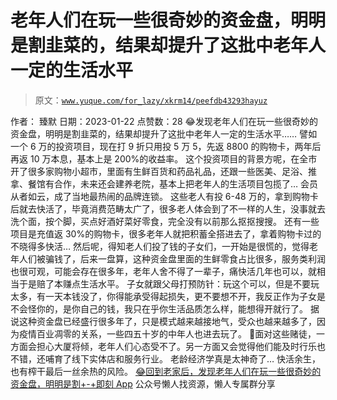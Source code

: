 # 老年人们在玩一些很奇妙的资金盘，明明是割韭菜的，结果却提升了这批中老年人一定的生活水平

> 原文：[`www.yuque.com/for_lazy/xkrm14/peefdb43293hayuz`](https://www.yuque.com/for_lazy/xkrm14/peefdb43293hayuz)

<ne-p id="u9b2c40f1" data-lake-id="u9b2c40f1"><ne-text id="ud322156b">作者： 臻默</ne-text></ne-p> <ne-p id="uebacce51" data-lake-id="uebacce51"><ne-text id="uaf8a6a24">日期：2023-01-22</ne-text></ne-p> <ne-p id="u0e07ce9d" data-lake-id="u0e07ce9d"><ne-text id="u86c8740f">点赞数：</ne-text><ne-text id="u7527fb29" ne-bold="true">28</ne-text></ne-p> <ne-hole id="uc76bb176" data-lake-id="uc76bb176"><ne-card data-card-name="hr" data-card-type="block" id="uIc6b" data-event-boundary="card"><ne-p id="u91a376e3" data-lake-id="u91a376e3"><ne-text id="u2d881ccf">😂发现老年人们在玩一些很奇妙的资金盘，明明是割韭菜的，结果却提升了这批中老年人一定的生活水平……</ne-text> <ne-text id="ua7ee9271">譬如一个 6 万的投资项目，现在打 9 折只用投 5 万 5，先返 8800 的购物卡，两年后再返 10 万本息，基本上是 200%的收益率。</ne-text> <ne-text id="ua0c94927">这个投资项目的背景方呢，在全市开了很多家购物小超市，里面有生鲜百货和药品礼品，还跟一些医美、足浴、推拿、餐馆有合作，未来还会建养老院，基本上把老年人的生活项目包揽了…</ne-text> <ne-text id="u4f79f5d7">会员从者如云，成了当地最热闹的品牌连锁。</ne-text> <ne-text id="ufbb26b7f">这些老人有投 6-48 万的，拿到购物卡后就去快活了，毕竟消费范畴太广了，很多老人体会到了不一样的人生，没事就去洗个面，按个脚，买点好酒好菜好零食，完全没有以前那么抠抠搜搜。</ne-text> <ne-text id="uc021a507">还有一些项目是充值返 30%的购物卡，很多老年人就把积蓄全搭进去了，拿着购物卡过的不晓得多快活…</ne-text> <ne-text id="u7514522c">然后呢，得知老人们投了钱的子女们，一开始是很慌的，觉得老年人们被骗钱了，后来一盘算，这种资金盘里面的生鲜零食占比很多，服务类利润也很可观，可能会存在很多年，老年人舍不得了一辈子，痛快活几年也可以，就相当于是赔了本赚点生活水平。</ne-text> <ne-text id="u5b165f04">子女就跟父母打预防针：玩这个可以，但是不要玩太多，有一天本钱没了，你得能承受得起损失，更不要想不开，我反正作为子女是不会怪你的，是你自己的钱，我只在乎你生活品质怎么样，能想得开就行了。</ne-text> <ne-text id="u217154bb">据说这种资金盘已经盛行很多年了，只是模式越来越接地气，受众也越来越多了，因为疫情百业凋零的关系，一些四五十岁的中年人也进去玩了。</ne-text> <ne-text id="u00f195f6">🤣面对这些赌徒，一方面会担心大厦将倾，老年人们心态受不了。另一方面又会觉得他们能及时行乐也不错，还哺育了线下实体店和服务行业。 老龄经济学真是太神奇了…</ne-text> <ne-text id="ua4d389ea">快活余生，也有榨干最后一丝余热的风险。</ne-text> [<ne-text id="uf46dbaee">😂回到老家后，发现老年人们在玩一些很奇妙的资金盘，明明是割+-+即刻 App</ne-text>](https://m.okjike.com/originalPosts/63cb7e5802bc713efb793bb2?s=ewoidSI6ICI1ODhlZTFmZDMxMGNlMTAwMTRjM2U2MjIiCn0=)</ne-p> <ne-hole id="u46838580" data-lake-id="u46838580"><ne-card data-card-name="hr" data-card-type="block" id="HvmJr" data-event-boundary="card"><ne-p id="uccab9e35" data-lake-id="uccab9e35"><ne-text id="u3345f1dc">公众号懒人找资源，懒人专属群分享</ne-text></ne-p></ne-card></ne-hole></ne-card></ne-hole>